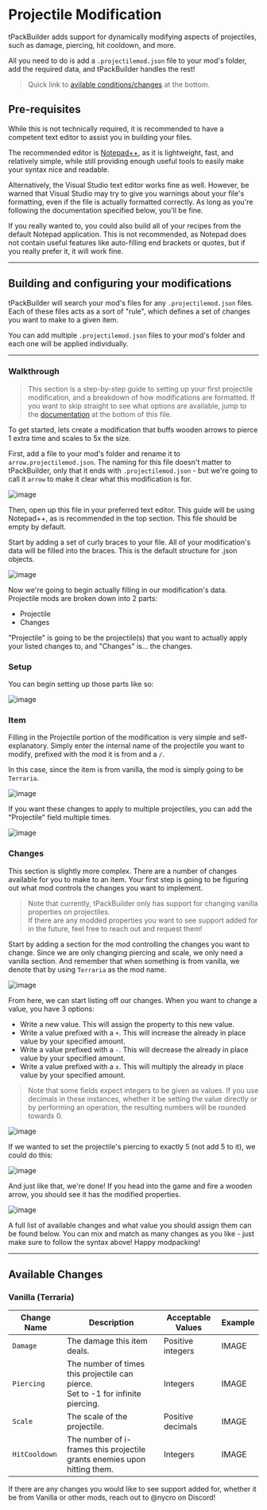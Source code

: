 # Projectile Modification

tPackBuilder adds support for dynamically modifying aspects of projectiles, such as damage, piercing, hit cooldown, and more.

All you need to do is add a `.projectilemod.json` file to your mod's folder, add the required data, and tPackBuilder handles the rest!

> Quick link to [avilable conditions/changes](https://github.com/bereft-souls/bereft-souls/blob/master/src/PackBuilder/docs/ProjectileModification.md#available-changes) at the bottom.

## Pre-requisites

While this is not technically required, it is recommended to have a competent text editor to assist you in building your files.

The recommended editor is [Notepad++](https://notepad-plus-plus.org/), as it is lightweight, fast, and relatively simple, while still providing enough useful tools to easily make your syntax nice and readable.

Alternatively, the Visual Studio text editor works fine as well. However, be warned that Visual Studio may try to give you warnings about your file's formatting, even if the file is actually formatted correctly. As long as you're following the documentation specified below, you'll be fine.

If you really wanted to, you could also build all of your recipes from the default Notepad application. This is not recommended, as Notepad does not contain useful features like auto-filling end brackets or quotes, but if you really prefer it, it will work fine.

***

## Building and configuring your modifications
tPackBuilder will search your mod's files for any `.projectilemod.json` files. Each of these files acts as a sort of "rule", which defines a set of changes you want to make to a given item.

You can add multiple `.projectilemod.json` files to your mod's folder and each one will be applied individually.

***

### Walkthrough
> This section is a step-by-step guide to setting up your first projectile modification, and a breakdown of how modifications are formatted. If you want to skip straight to see what options are available, jump to the [documentation](https://github.com/bereft-souls/bereft-souls/blob/master/src/PackBuilder/docs/ProjectileModification.md#available-changes) at the bottom of this file.

To get started, lets create a modification that buffs wooden arrows to pierce 1 extra time and scales to 5x the size.

First, add a file to your mod's folder and rename it to `arrow.projectilemod.json`. The naming for this file doesn't matter to tPackBuilder, only that it ends with `.projectilemod.json` - but we're going to call it `arrow` to make it clear what this modification is for.

![image](https://github.com/user-attachments/assets/d7728231-0c46-41e5-bc25-1f3ccd9e5467)

Then, open up this file in your preferred text editor. This guide will be using Notepad++, as is recommended in the top section. This file should be empty by default.

Start by adding a set of curly braces to your file. All of your modification's data will be filled into the braces. This is the default structure for .json objects.

![image](https://github.com/user-attachments/assets/c907b0f9-a883-4180-b510-8f537c763793)

Now we're going to begin actually filling in our modification's data. Projectile mods are broken down into 2 parts:
- Projectile
- Changes

"Projectile" is going to be the projectile(s) that you want to actually apply your listed changes to, and "Changes" is... the changes.

### Setup

You can begin setting up those parts like so:

![image](https://github.com/user-attachments/assets/5e59a174-ce52-4b4b-93e0-847b9a699091)

### Item

Filling in the Projectile portion of the modification is very simple and self-explanatory. Simply enter the internal name of the projectile you want to modify, prefixed with the mod it is from and a `/`.

In this case, since the item is from vanilla, the mod is simply going to be `Terraria`.

![image](https://github.com/user-attachments/assets/8e8206cd-431e-4e09-aab6-1a2da5966773)

If you want these changes to apply to multiple projectiles, you can add the "Projectile" field multiple times.

![image](https://github.com/user-attachments/assets/dab7eae0-e274-4eda-bedd-3e64d2c393f0)

### Changes

This section is slightly more complex. There are a number of changes available for you to make to an item. Your first step is going to be figuring out what mod controls the changes you want to implement.

> Note that currently, tPackBuilder only has support for changing vanilla properties on projectiles.<br/>If there are any modded properties you want to see support added for in the future, feel free to reach out and request them!

Start by adding a section for the mod controlling the changes you want to change. Since we are only changing piercing and scale, we only need a vanilla section. And remember that when something is from vanilla, we denote that by using `Terraria` as the mod name.

![image](https://github.com/user-attachments/assets/af0913ce-8ac8-4f9a-991e-0b7df29e274f)

From here, we can start listing off our changes. When you want to change a value, you have 3 options:
- Write a new value. This will assign the property to this new value.
- Write a value prefixed with a `+`. This will increase the already in place value by your specified amount.
- Write a value prefixed with a `-`. This will decrease the already in place value by your specified amount.
- Write a value prefixed with a `x`. This will multiply the already in place value by your specified amount.
> Note that some fields expect integers to be given as values. If you use decimals in these instances, whether it be setting the value directly or by performing an operation, the resulting numbers will be rounded towards 0.

![image](https://github.com/user-attachments/assets/e73e2681-e303-4f32-ba2c-960e348aa657)

If we wanted to set the projectile's piercing to exactly 5 (not add 5 to it), we could do this:

![image](https://github.com/user-attachments/assets/005cc83c-1e01-4a12-a494-92541f263efa)

And just like that, we're done! If you head into the game and fire a wooden arrow, you should see it has the modified properties.

![image](https://github.com/user-attachments/assets/d97350c1-360a-41dc-92b3-e1fdb98ccca7)

A full list of available changes and what value you should assign them can be found below. You can mix and match as many changes as you like - just make sure to follow the syntax above! Happy modpacking!

***

## Available Changes

### Vanilla (Terraria)
| Change Name | Description | Acceptable Values | Example |
| ----------- | ----------- | ----------------- | ------- |
| `Damage` | The damage this item deals. | Positive integers | IMAGE |
| `Piercing` | The number of times this projectile can pierce.<br/>Set to -1 for infinite piercing. | Integers | IMAGE |
| `Scale` | The scale of the projectile. | Positive decimals | IMAGE |
| `HitCooldown` | The number of i-frames this projectile grants enemies upon hitting them. | Integers | IMAGE |

If there are any changes you would like to see support added for, whether it be from Vanilla or other mods, reach out to @nycro on Discord!
